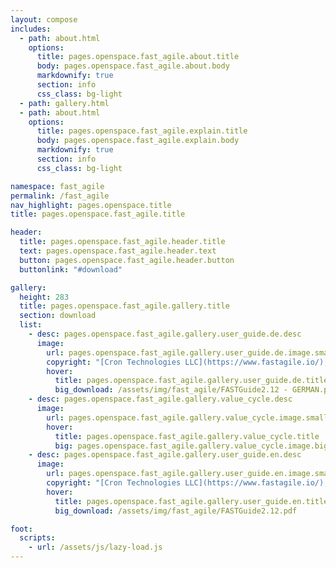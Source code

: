 ```yaml
---
layout: compose
includes:
  - path: about.html
    options:
      title: pages.openspace.fast_agile.about.title
      body: pages.openspace.fast_agile.about.body
      markdownify: true
      section: info
      css_class: bg-light
  - path: gallery.html
  - path: about.html
    options:
      title: pages.openspace.fast_agile.explain.title
      body: pages.openspace.fast_agile.explain.body
      markdownify: true
      section: info
      css_class: bg-light

namespace: fast_agile
permalink: /fast_agile
nav_highlight: pages.openspace.title
title: pages.openspace.fast_agile.title

header:
  title: pages.openspace.fast_agile.header.title
  text: pages.openspace.fast_agile.header.text
  button: pages.openspace.fast_agile.header.button
  buttonlink: "#download"

gallery:
  height: 283
  title: pages.openspace.fast_agile.gallery.title
  section: download
  list:
    - desc: pages.openspace.fast_agile.gallery.user_guide.de.desc
      image:
        url: pages.openspace.fast_agile.gallery.user_guide.de.image.small
        copyright: "[Cron Technologies LLC](https://www.fastagile.io/), bumbleflies UG"
        hover:
          title: pages.openspace.fast_agile.gallery.user_guide.de.title
          big_download: /assets/img/fast_agile/FASTGuide2.12 - GERMAN.pdf
    - desc: pages.openspace.fast_agile.gallery.value_cycle.desc
      image:
        url: pages.openspace.fast_agile.gallery.value_cycle.image.small
        hover:
          title: pages.openspace.fast_agile.gallery.value_cycle.title
          big: pages.openspace.fast_agile.gallery.value_cycle.image.big
    - desc: pages.openspace.fast_agile.gallery.user_guide.en.desc
      image:
        url: pages.openspace.fast_agile.gallery.user_guide.en.image.small
        copyright: "[Cron Technologies LLC](https://www.fastagile.io/), bumbleflies UG"
        hover:
          title: pages.openspace.fast_agile.gallery.user_guide.en.title
          big_download: /assets/img/fast_agile/FASTGuide2.12.pdf

foot:
  scripts:
    - url: /assets/js/lazy-load.js
---
```

